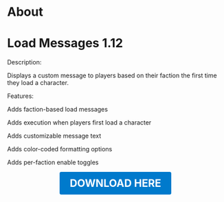 # About

# Load Messages 1.12

Description:

Displays a custom message to players based on their faction the first time they load a character.

Features:

Adds faction-based load messages

Adds execution when players first load a character

Adds customizable message text

Adds color-coded formatting options

Adds per-faction enable toggles

<p align="center"><a href="https://github.com/LiliaFramework/Modules/raw/refs/heads/gh-pages/loadmessages.zip" style="display:inline-block;padding:12px 24px;font-size:1.5rem;font-weight:bold;text-decoration:none;color:#fff;background-color:#007acc;border-radius:4px;">DOWNLOAD HERE</a></p>